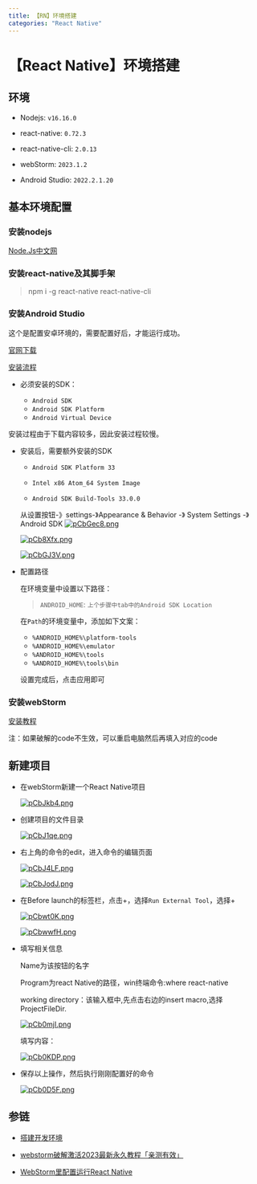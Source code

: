 ```yaml
---
title: 【RN】环境搭建
categories: "React Native"
---
```


# 【React Native】环境搭建

## 环境

- Nodejs: `v16.16.0`

- react-native: `0.72.3`

- react-native-cli: `2.0.13`

- webStorm: `2023.1.2`

- Android Studio: `2022.2.1.20`

## 基本环境配置

### 安装nodejs

[Node.Js中文网](https://nodejs.p2hp.com/)

### 安装react-native及其脚手架

> npm i -g react-native react-native-cli

### 安装Android Studio

这个是配置安卓环境的，需要配置好后，才能运行成功。

[官网下载](https://developer.android.google.cn/studio/)

[安装流程](https://reactnative.cn/docs/environment-setup)

- 必须安装的SDK：

    - `Android SDK`
    - `Android SDK Platform`
    - `Android Virtual Device`

安装过程由于下载内容较多，因此安装过程较慢。

- 安装后，需要额外安装的SDK

    - `Android SDK Platform 33`
    
    - `Intel x86 Atom_64 System Image`
    
    - `Android SDK Build-Tools 33.0.0`

    从设置按钮-》settings-》Appearance & Behavior -》 System Settings -》 Android SDK
    [![pCbGec8.png](https://s1.ax1x.com/2023/07/21/pCbGec8.png)](https://imgse.com/i/pCbGec8)

    [![pCb8Xfx.png](https://s1.ax1x.com/2023/07/21/pCb8Xfx.png)](https://imgse.com/i/pCb8Xfx)

    [![pCbGJ3V.png](https://s1.ax1x.com/2023/07/21/pCbGJ3V.png)](https://imgse.com/i/pCbGJ3V)

- 配置路径

    在环境变量中设置以下路径：

    > `ANDROID_HOME`: `上个步骤中tab中的Android SDK Location`

    在`Path`的环境变量中，添加如下文案：

    - `%ANDROID_HOME%\platform-tools`
    - `%ANDROID_HOME%\emulator`
    - `%ANDROID_HOME%\tools`
    - `%ANDROID_HOME%\tools\bin`

    设置完成后，点击应用即可

### 安装webStorm

[安装教程](https://www.bilibili.com/read/cv24375178/)

注：如果破解的code不生效，可以重启电脑然后再填入对应的code

## 新建项目

- 在webStorm新建一个React Native项目

    [![pCbJkb4.png](https://s1.ax1x.com/2023/07/21/pCbJkb4.png)](https://imgse.com/i/pCbJkb4)

- 创建项目的文件目录

    [![pCbJ1qe.png](https://s1.ax1x.com/2023/07/21/pCbJ1qe.png)](https://imgse.com/i/pCbJ1qe)

- 右上角的命令的edit，进入命令的编辑页面

    [![pCbJ4LF.png](https://s1.ax1x.com/2023/07/21/pCbJ4LF.png)](https://imgse.com/i/pCbJ4LF)

    [![pCbJodJ.png](https://s1.ax1x.com/2023/07/21/pCbJodJ.png)](https://imgse.com/i/pCbJodJ)

- 在Before launch的标签栏，点击+，选择`Run External Tool`，选择+

    [![pCbwt0K.png](https://s1.ax1x.com/2023/07/21/pCbwt0K.png)](https://imgse.com/i/pCbwt0K)

    [![pCbwwfH.png](https://s1.ax1x.com/2023/07/21/pCbwwfH.png)](https://imgse.com/i/pCbwwfH)

- 填写相关信息

    Name为该按钮的名字

    Program为react Native的路径，win终端命令:where react-native 

    working directory：该输入框中,先点击右边的insert macro,选择ProjectFileDir.

    [![pCb0mjI.png](https://s1.ax1x.com/2023/07/21/pCb0mjI.png)](https://imgse.com/i/pCb0mjI)

    填写内容：

    [![pCb0KDP.png](https://s1.ax1x.com/2023/07/21/pCb0KDP.png)](https://imgse.com/i/pCb0KDP)

- 保存以上操作，然后执行刚刚配置好的命令

    [![pCb0D5F.png](https://s1.ax1x.com/2023/07/21/pCb0D5F.png)](https://imgse.com/i/pCb0D5F)

## 参链

- [搭建开发环境](https://reactnative.cn/docs/environment-setup)

- [webstorm破解激活2023最新永久教程「亲测有效」](https://www.bilibili.com/read/cv24375178/)

- [WebStorm里配置运行React Native](https://blog.csdn.net/sinat_36279113/article/details/100576426)
